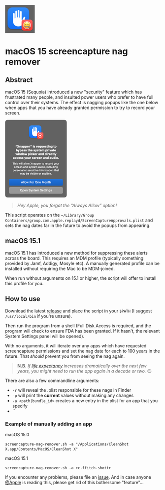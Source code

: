<img src="./icon.png" width="96" />

# macOS 15 screencapture nag remover

## Abstract

macOS 15 (Sequoia) introduced a new "security" feature which has frustrated many people, and insulted power users who prefer to have full control over their systems. The effect is nagging popups like the one below when apps that you have already granted permission to try to record your screen.

<img src="./sample.png" width="200" alt="nag image" />

> _Hey Apple, you forgot the “Always Allow” option!_

This script operates on the `~/Library/Group Containers/group.com.apple.replayd/ScreenCaptureApprovals.plist` and sets the nag dates far in the future to avoid the popups from appearing.

## macOS 15.1

macOS 15.1 has introduced a new method for suppressing these alerts across the board. This requires an MDM profile (typically something provided by Jamf, Addigy, Mosyle etc). A manually generated profile can be installed without requiring the Mac to be MDM-joined.

When run without arguments on 15.1 or higher, the script will offer to install this profile for you.

## How to use

Download the latest [release][4] and place the script in your `$PATH` (I suggest `/usr/local/bin` if you're unsure).

Then run the program from a shell (Full Disk Access is required, and the program will check to ensure FDA has been granted. If it hasn't, the relevant System Settings panel will be opened).

With no arguments, it will iterate over any apps which have requested screencapture permissions and set the nag date for each to 100 years in the future. That _should_ prevent you from seeing the nag again.

> **N.B.** _If [life expectancy][1] increases dramatically over the next few years, you might need to run the app again in a decade or two._ 😉

There are also a few commandline arguments:

- `-r` will reveal the .plist responsible for these nags in Finder
- `-p` will print the **current** values without making any changes
- `-a <path|bundle_id>` creates a new entry in the plist for an app that you specify
- `` 

### Example of manually adding an app

macOS 15.0
```
screencapture-nag-remover.sh -a "/Applications/CleanShot X.app/Contents/MacOS/CleanShot X"
```

macOS 15.1
```
screencapture-nag-remover.sh -a cc.ffitch.shottr
```

If you encounter any problems, please file an [issue][3]. And in case anyone [@Apple][2] is reading this, please get rid of this bothersome "feature"...


[1]: https://data.worldbank.org/indicator/SP.DYN.LE00.IN
[2]: https://github.com/apple
[3]: https://github.com/luckman212/screencapture-nag-remover/issues
[4]: https://github.com/luckman212/screencapture-nag-remover/releases
